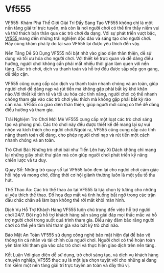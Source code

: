 # Vf555
VF555: Khám Phá Thế Giới Giải Trí Đầy Sáng Tạo
VF555 không chỉ là một nền tảng giải trí trực tuyến, mà còn là nơi người chơi có thể tìm thấy niềm vui và thử thách bản thân qua các trò chơi đa dạng. Với sự phát triển vượt bậc, <a href="https://vf555-online.com"> Vf555 </a>  mang đến những trải nghiệm độc đáo và sáng tạo cho người chơi. Hãy cùng khám phá lý do tại sao VF555 lại được yêu thích đến vậy.

Nền Tảng Dễ Sử Dụng
VF555 nổi bật nhờ vào giao diện thân thiện, dễ sử dụng và tối ưu hóa cho người chơi. Với thiết kế trực quan và dễ dàng điều hướng, người chơi không cần phải mất nhiều thời gian làm quen với nền tảng. Các trò chơi, dịch vụ thanh toán và hỗ trợ đều được sắp xếp gọn gàng, dễ tiếp cận.

VF555 cũng cung cấp các dịch vụ thanh toán nhanh chóng và an toàn, giúp người chơi dễ dàng nạp và rút tiền mà không gặp phải bất kỳ khó khăn nào.Với thiết kế tinh tế và tối ưu hóa các tính năng, người chơi có thể nhanh chóng tham gia vào các trò chơi yêu thích mà không gặp phải bất kỳ rào cản nào. VF555 có giao diện thân thiện, giúp người mới cũng có thể dễ dàng điều hướng và tham gia.

Trải Nghiệm Trò Chơi Mới Mẻ
VF555 cung cấp một loạt các trò chơi sáng tạo và phong phú. Các trò chơi này đều được thiết kế để mang lại sự vui nhộn và kích thích cho người chơi.Ngoài ra, VF555 cũng cung cấp các tính năng thanh toán dễ dàng, cho phép người chơi nạp và rút tiền một cách nhanh chóng và an toàn.

Trò Chơi Bài: Những trò chơi bài như Tiến Lên hay Xì Dách không chỉ mang lại những giây phút thư giãn mà còn giúp người chơi phát triển kỹ năng chiến lược và tư duy.

Quay Số: Những trò quay số tại VF555 luôn đem lại cho người chơi cảm giác hồi hộp và mong chờ, đồng thời cơ hội giành thưởng luôn là một yếu tố thu hút.

Thể Thao Ảo: Các trò thể thao ảo tại VF555 là lựa chọn lý tưởng cho những ai yêu thích thể thao. Đồ họa đẹp mắt và tình huống bất ngờ trong các trận đấu chắc chắn sẽ làm bạn không thể rời mắt khỏi màn hình.

Dịch Vụ Hỗ Trợ Khách Hàng
VF555 luôn chú trọng đến việc hỗ trợ người chơi 24/7. Đội ngũ hỗ trợ khách hàng sẵn sàng giải đáp mọi thắc mắc và hỗ trợ người chơi trong suốt quá trình tham gia. Điều này đảm bảo rằng người chơi có thể yên tâm khi tham gia vào bất kỳ trò chơi nào.

Bảo Mật An Toàn
VF555 sử dụng công nghệ bảo mật hiện đại để bảo vệ thông tin cá nhân và tài chính của người chơi. Người chơi có thể hoàn toàn yên tâm khi tham gia vào các trò chơi và thực hiện giao dịch trên nền tảng.

Kết Luận
Với giao diện dễ sử dụng, trò chơi sáng tạo, và dịch vụ khách hàng chuyên nghiệp, VF555 thực sự là một lựa chọn tuyệt vời cho những ai đang tìm kiếm một nền tảng giải trí trực tuyến an toàn và đầy thú vị.
